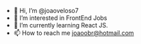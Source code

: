 - 👋 Hi, I’m @joaoveloso7
- 👀 I’m interested in FrontEnd Jobs
- 🌱 I’m currently learning React JS.
- 📫 How to reach me joaoobr@hotmail.com

<!---
joaoveloso7/joaoveloso7 is a ✨ special ✨ repository because its `README.md` (this file) appears on your GitHub profile.
You can click the Preview link to take a look at your changes.
--->
